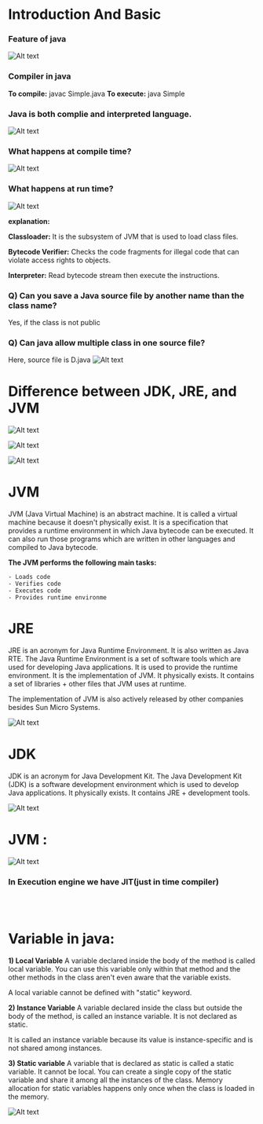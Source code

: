 
# Introduction And Basic

### Feature of java
![Alt text](image.png)

### Compiler in java
**To compile:**
javac Simple.java
**To execute:**
java Simple

### Java is both complie and interpreted language.

![Alt text](image-1.png)

### What happens at compile time?

![Alt text](image-2.png)

### What happens at run time?

![Alt text](image-3.png)

**explanation:**

**Classloader:** It is the subsystem of JVM that is used to load class files.

**Bytecode Verifier:** Checks the code fragments for illegal code that can violate access rights to objects.

**Interpreter:** Read bytecode stream then execute the instructions.

### Q) Can you save a Java source file by another name than the class name?
Yes, if the class is not public

### Q) Can java allow multiple class in one source file?
Here, source file is D.java
![Alt text](image-4.png)

# Difference between JDK, JRE, and JVM

![Alt text](image-5.png)

![Alt text](image-6.png)

![Alt text](image-7.png)


# JVM 
JVM (Java Virtual Machine) is an abstract machine. It is called a virtual machine because it doesn't physically exist. It is a specification that provides a runtime environment in which Java bytecode can be executed. It can also run those programs which are written in other languages and compiled to Java bytecode.

**The JVM performs the following main tasks:**

    - Loads code
    - Verifies code
    - Executes code
    - Provides runtime environme


# JRE
JRE is an acronym for Java Runtime Environment. It is also written as Java RTE. The Java Runtime Environment is a set of software tools which are used for developing Java applications. It is used to provide the runtime environment. It is the implementation of JVM. It physically exists. It contains a set of libraries + other files that JVM uses at runtime.

The implementation of JVM is also actively released by other companies besides Sun Micro Systems.

![Alt text](image-8.png)


# JDK
JDK is an acronym for Java Development Kit. The Java Development Kit (JDK) is a software development environment which is used to develop Java applications. It physically exists. It contains JRE + development tools.

![Alt text](image-9.png)


# JVM : 

![Alt text](image-10.png)

### In Execution engine we have JIT(just in time compiler)

<br>
<br>

# Variable in java:

**1) Local Variable**
A variable declared inside the body of the method is called local variable. You can use this variable only within that method and the other methods in the class aren't even aware that the variable exists.

A local variable cannot be defined with "static" keyword.

**2) Instance Variable**
A variable declared inside the class but outside the body of the method, is called an instance variable. It is not declared as static.

It is called an instance variable because its value is instance-specific and is not shared among instances.

**3) Static variable**
A variable that is declared as static is called a static variable. It cannot be local. You can create a single copy of the static variable and share it among all the instances of the class. Memory allocation for static variables happens only once when the class is loaded in the memory.


![Alt text](image-11.png)

<br>
<br>